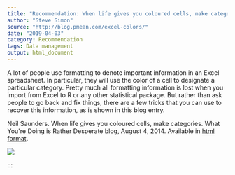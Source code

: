 ```yaml
---
title: "Recommendation: When life gives you coloured cells, make categories"
author: "Steve Simon"
source: "http://blog.pmean.com/excel-colors/"
date: "2019-04-03"
category: Recommendation
tags: Data management
output: html_document
---
```


A lot of people use formatting to denote important information in an
Excel spreadsheet. In particular, they will use the color of a cell to
designate a particular category. Pretty much all formatting information
is lost when you import from Excel to R or any other statistical
package. But rather than ask people to go back and fix things, there are
a few tricks that you can use to recover this information, as is shown
in this blog entry.

<!---More--->

Neil Saunders. When life gives you coloured cells, make categories. What
You're Doing is Rather Desperate blog, August 4, 2014. Available in
[html
format](https://nsaunders.wordpress.com/2014/08/06/when-life-gives-you-coloured-cells-make-categories/).

![](../../../images/excel-colors01.png)


:::

